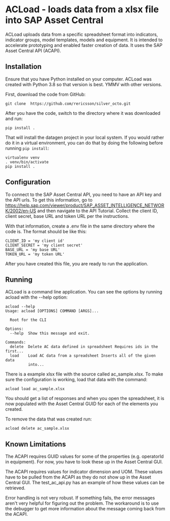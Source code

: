 # ACLoad - loads data from a xlsx file into SAP Asset Central

ACLoad uploads data from a specific spreadsheet format into indicators, indicator groups, model templates, models and equipment. It is intended to accelerate prototyping and enabled faster creation of data. It uses the SAP Asset Central API (ACAPI).

## Installation

Ensure that you have Python installed on your computer.
ACLoad was created with Python 3.8 so that version is best. YMMV with other versions.

First, download the code from GitHub:

```
git clone  https://github.com/rericsson/silver_octo.git
```

After you have the code, switch to the directory where it was downloaded and run:

```
pip install .
```

That will install the datagen project in your local system. If you would rather do it in a virtual environment, you can do that by doing the following before running `pip install`:

```
virtualenv venv
. venv/bin/activate
pip install .
```
## Configuration

To connect to the SAP Asset Central API, you need to have an API key and the API urls. To get this information, go to https://help.sap.com/viewer/product/SAP_ASSET_INTELLIGENCE_NETWORK/2002/en-US and then navigate to the API Tutorial. Collect the client ID, client secret, base URL and token URL per the instructions. 

With that information, create a .env file in the same directory where the code is. The format should be like this:
```
CLIENT_ID = 'my client id'
CLIENT_SECRET = 'my client secret'
BASE_URL = 'my base URL'
TOKEN_URL = 'my token URL'
```

After you have created this file, you are ready to run the application.

## Running

ACLoad is a command line application. You can see the options by running acload with the --help option:
```
acload --help
Usage: acload [OPTIONS] COMMAND [ARGS]...

  Root for the CLI

Options:
  --help  Show this message and exit.

Commands:
  delete  Delete AC data defined in spreadsheet Requires ids in the first...
  load    Load AC data from a spreadsheet Inserts all of the given data
          into...

```

There is a example xlsx file with the source called ac_sample.xlsx. To make sure the configuration is working, load that data with the command:
```
acload load ac_sample.xlsx
```

You should get a list of responses and when you open the spreadsheet, it is now populated with the Asset Central GUID for each of the elements you created. 

To remove the data that was created run:
```
acload delete ac_sample.xlsx
```

## Known Limitations

The ACAPI requires GUID values for some of the properties (e.g. operatorId in equipment). For now, you have to look these up in the Asset Central GUI.

The ACAPI requires values for indicator dimension and UOM. These values have to be pulled from the ACAPI as they do not show up in the Asset Central GUI. The test_ac_api.py has an example of how these values can be retrieved. 

Error handling is not very robust. If something fails, the error messages aren't very helpful for figuring out the problem. The workaround is to use the debugger to get more information about the message coming back from the ACAPI. 
